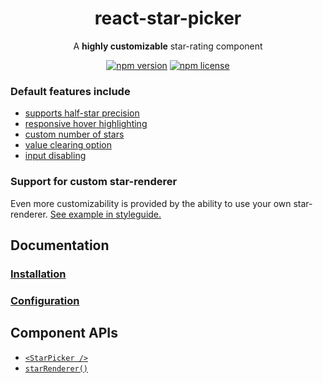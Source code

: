 <h1 align="center">react-star-picker</h1>
<div align="center">
  
A **highly customizable** star-rating component

[![npm version](https://img.shields.io/npm/v/react-star-picker.svg)](https://www.npmjs.com/package/react-star-picker)
[![npm license](https://img.shields.io/npm/l/react-star-picker.svg)](https://github.com/mmkari/react-star-picker/blob/master/LICENSE)

</div>

### Default features include

- [supports half-star precision](https://mmkari.github.io/react-star-picker/#/Props/halfStars)
- [responsive hover highlighting](https://mmkari.github.io/react-star-picker/#/Props/starRenderer)
- [custom number of stars](https://mmkari.github.io/react-star-picker/#/Props/numberStars)
- [value clearing option](https://mmkari.github.io/react-star-picker/#/Props/doubleTapResets)
- [input disabling](https://mmkari.github.io/react-star-picker/#/Props/disabled)

### Support for custom star-renderer

Even more customizability is provided by the ability to use your own star-renderer. [See example in styleguide.](https://mmkari.github.io/react-star-picker/#/Examples/Custom%20Renderer)

## Documentation

### [Installation](/docs/general/Installation.md)

### [Configuration](/docs/general/Configuration.md)

## Component APIs

- [`<StarPicker />`](/docs/components/StarPicker.md)
- [`starRenderer()`](/docs/components/StarRenderer.md)
